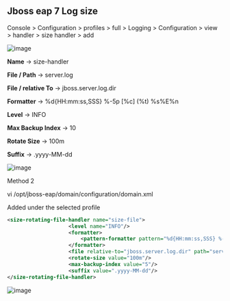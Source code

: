 ## Jboss eap 7 Log size


Console > Configuration > profiles > full > Logging > Configuration > view > handler > size handler > add

![image](https://user-images.githubusercontent.com/3519706/81142312-03c04080-8f78-11ea-85c7-b1c65c879cf7.png)

**Name**                        ->  size-handler

**File / Path**                 ->  server.log

**File / relative To**          -> jboss.server.log.dir

**Formatter**                     -> %d{HH:mm:ss,SSS} %-5p [%c] (%t) %s%E%n

**Level**                             -> INFO            
       
**Max Backup Index**      -> 10

**Rotate Size**                  -> 100m

**Suffix**                           -> .yyyy-MM-dd

![image](https://user-images.githubusercontent.com/3519706/81142417-500b8080-8f78-11ea-8b7e-a1dfeec292e3.png)

Method 2

vi /opt/jboss-eap/domain/configuration/domain.xml

Added under the selected profile
```xml
<size-rotating-file-handler name="size-file">
                    <level name="INFO"/>
                    <formatter>
                        <pattern-formatter pattern="%d{HH:mm:ss,SSS} %-5p [%c] (%t) %s%E%n"/>
                    </formatter>
                    <file relative-to="jboss.server.log.dir" path="server.log"/>
                    <rotate-size value="100m"/>
                    <max-backup-index value="5"/>
                    <suffix value=".yyyy-MM-dd"/>
</size-rotating-file-handler>
```

![image](https://user-images.githubusercontent.com/3519706/81142699-fb1c3a00-8f78-11ea-823d-9780b92895b7.png)
